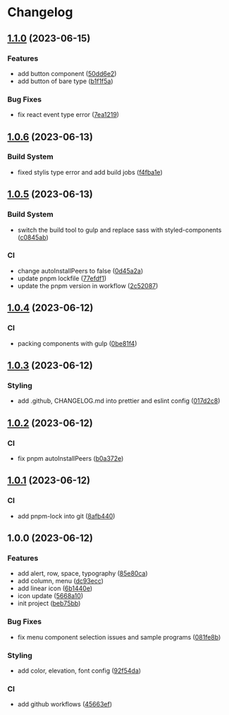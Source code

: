 # Changelog

## [1.1.0](https://github.com/kaishens-cn/tetrisly/compare/v1.0.6...v1.1.0) (2023-06-15)


### Features

* add button component ([50dd6e2](https://github.com/kaishens-cn/tetrisly/commit/50dd6e28220364990fe7f3a785735d6b9dea9d10))
* add button of bare type ([b1f1f5a](https://github.com/kaishens-cn/tetrisly/commit/b1f1f5ae426bdb26f557a168f4a3dd7909a9efb8))


### Bug Fixes

* fix react event type error ([7ea1219](https://github.com/kaishens-cn/tetrisly/commit/7ea12193c9a8ef33eb4317e7306d0ddbfaeada9e))

## [1.0.6](https://github.com/kaishens-cn/tetrisly/compare/v1.0.5...v1.0.6) (2023-06-13)


### Build System

* fixed stylis type error and add build jobs ([f4fba1e](https://github.com/kaishens-cn/tetrisly/commit/f4fba1e793b2134faa8418a57b2e13f3048b5175))

## [1.0.5](https://github.com/kaishens-cn/tetrisly/compare/v1.0.4...v1.0.5) (2023-06-13)


### Build System

* switch the build tool to gulp and replace sass with styled-components ([c0845ab](https://github.com/kaishens-cn/tetrisly/commit/c0845ab6b8f263566f08488b0766393f8d8086f8))


### CI

* change autoInstallPeers to false ([0d45a2a](https://github.com/kaishens-cn/tetrisly/commit/0d45a2a460fe933c6c7fe96aa0dae670de3839d5))
* update pnpm lockfile ([77efdf1](https://github.com/kaishens-cn/tetrisly/commit/77efdf16143b20e761ae734e6d10b19e9bc5af60))
* update the pnpm version in workflow ([2c52087](https://github.com/kaishens-cn/tetrisly/commit/2c52087476df9c6b312826136848f4464bcdf1ae))

## [1.0.4](https://github.com/kaishens-cn/tetrisly/compare/v1.0.3...v1.0.4) (2023-06-12)


### CI

* packing components with gulp ([0be81f4](https://github.com/kaishens-cn/tetrisly/commit/0be81f4e730f76fa18c8f34688d4c20c905edba2))

## [1.0.3](https://github.com/kaishens-cn/tetrisly/compare/v1.0.2...v1.0.3) (2023-06-12)


### Styling

* add .github, CHANGELOG.md into prettier and eslint config ([017d2c8](https://github.com/kaishens-cn/tetrisly/commit/017d2c8276116e3fa2f3961ad73e736d3fcdaa41))

## [1.0.2](https://github.com/kaishens-cn/tetrisly/compare/v1.0.1...v1.0.2) (2023-06-12)


### CI

* fix pnpm autoInstallPeers ([b0a372e](https://github.com/kaishens-cn/tetrisly/commit/b0a372eb6d4ca2b543feeaadaed8698a2209ef86))

## [1.0.1](https://github.com/kaishens-cn/tetrisly/compare/v1.0.0...v1.0.1) (2023-06-12)


### CI

* add pnpm-lock into git ([8afb440](https://github.com/kaishens-cn/tetrisly/commit/8afb440ed12011d3ca61605f3149de3638534671))

## 1.0.0 (2023-06-12)


### Features

* add alert, row, space, typography ([85e80ca](https://github.com/kaishens-cn/tetrisly/commit/85e80ca83808fffe4dd01ccb9dae581ba0666bc2))
* add column, menu ([dc93ecc](https://github.com/kaishens-cn/tetrisly/commit/dc93ecc489a25c955d595791435d79f8159dda10))
* add linear icon ([6b1440e](https://github.com/kaishens-cn/tetrisly/commit/6b1440ec92515d36c1574cc0a3a848fcbe25061e))
* icon update ([5668a10](https://github.com/kaishens-cn/tetrisly/commit/5668a10303c0810a1e0135bb3a44f7f9ca5eb385))
* init project ([beb75bb](https://github.com/kaishens-cn/tetrisly/commit/beb75bbcb87ae8510c1cd5e6596c25204ac0d375))


### Bug Fixes

* fix menu component selection issues and sample programs ([081fe8b](https://github.com/kaishens-cn/tetrisly/commit/081fe8b0fd9cb4f1ff4896fb433fb71457e5fcbb))


### Styling

* add color, elevation, font config ([92f54da](https://github.com/kaishens-cn/tetrisly/commit/92f54da159c492efd27f40d2856a0b114fbb02f4))


### CI

* add github workflows ([45663ef](https://github.com/kaishens-cn/tetrisly/commit/45663ef519d63d6504cf9643ed00a172016fe6d6))

